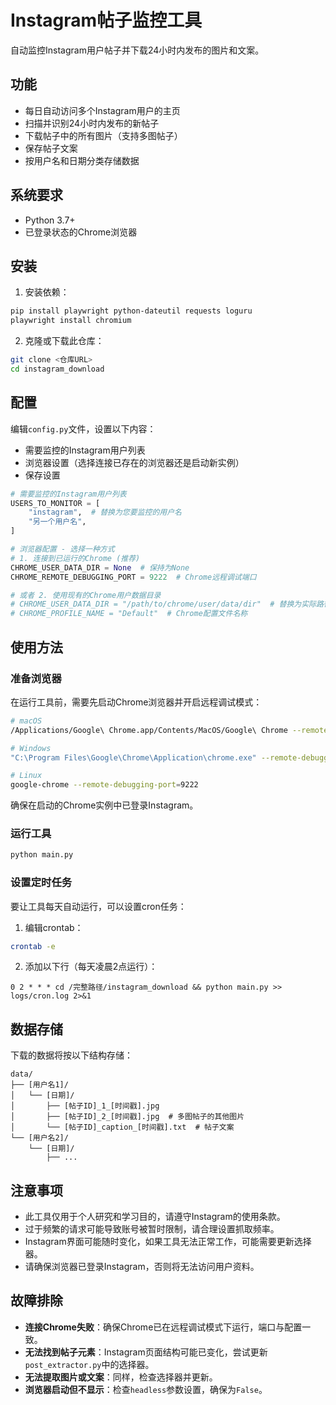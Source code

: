 # Instagram帖子监控工具

自动监控Instagram用户帖子并下载24小时内发布的图片和文案。

## 功能

- 每日自动访问多个Instagram用户的主页
- 扫描并识别24小时内发布的新帖子
- 下载帖子中的所有图片（支持多图帖子）
- 保存帖子文案
- 按用户名和日期分类存储数据

## 系统要求

- Python 3.7+
- 已登录状态的Chrome浏览器

## 安装

1. 安装依赖：

```bash
pip install playwright python-dateutil requests loguru
playwright install chromium
```

2. 克隆或下载此仓库：

```bash
git clone <仓库URL>
cd instagram_download
```

## 配置

编辑`config.py`文件，设置以下内容：

- 需要监控的Instagram用户列表
- 浏览器设置（选择连接已存在的浏览器还是启动新实例）
- 保存设置

```python
# 需要监控的Instagram用户列表
USERS_TO_MONITOR = [
    "instagram",  # 替换为您要监控的用户名
    "另一个用户名",
]

# 浏览器配置 - 选择一种方式
# 1. 连接到已运行的Chrome (推荐)
CHROME_USER_DATA_DIR = None  # 保持为None
CHROME_REMOTE_DEBUGGING_PORT = 9222  # Chrome远程调试端口

# 或者 2. 使用现有的Chrome用户数据目录
# CHROME_USER_DATA_DIR = "/path/to/chrome/user/data/dir"  # 替换为实际路径
# CHROME_PROFILE_NAME = "Default"  # Chrome配置文件名称
```

## 使用方法

### 准备浏览器

在运行工具前，需要先启动Chrome浏览器并开启远程调试模式：

```bash
# macOS
/Applications/Google\ Chrome.app/Contents/MacOS/Google\ Chrome --remote-debugging-port=9222

# Windows
"C:\Program Files\Google\Chrome\Application\chrome.exe" --remote-debugging-port=9222

# Linux
google-chrome --remote-debugging-port=9222
```

确保在启动的Chrome实例中已登录Instagram。

### 运行工具

```bash
python main.py
```

### 设置定时任务

要让工具每天自动运行，可以设置cron任务：

1. 编辑crontab：

```bash
crontab -e
```

2. 添加以下行（每天凌晨2点运行）：

```
0 2 * * * cd /完整路径/instagram_download && python main.py >> logs/cron.log 2>&1
```

## 数据存储

下载的数据将按以下结构存储：

```
data/
├── [用户名1]/
│   └── [日期]/
│       ├── [帖子ID]_1_[时间戳].jpg
│       ├── [帖子ID]_2_[时间戳].jpg  # 多图帖子的其他图片
│       └── [帖子ID]_caption_[时间戳].txt  # 帖子文案
└── [用户名2]/
    └── [日期]/
        ├── ...
```

## 注意事项

- 此工具仅用于个人研究和学习目的，请遵守Instagram的使用条款。
- 过于频繁的请求可能导致账号被暂时限制，请合理设置抓取频率。
- Instagram界面可能随时变化，如果工具无法正常工作，可能需要更新选择器。
- 请确保浏览器已登录Instagram，否则将无法访问用户资料。

## 故障排除

- **连接Chrome失败**：确保Chrome已在远程调试模式下运行，端口与配置一致。
- **无法找到帖子元素**：Instagram页面结构可能已变化，尝试更新`post_extractor.py`中的选择器。
- **无法提取图片或文案**：同样，检查选择器并更新。
- **浏览器启动但不显示**：检查`headless`参数设置，确保为`False`。 